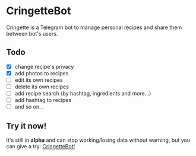 # CringetteBot 

Cringette is a Telegram bot to manage personal recipes and share them between bot's users. 


## Todo
- [x] change recipe's privacy
- [x] add photos to recipes 
- [ ] edit its own recipes
- [ ] delete its own recipes
- [ ] add recipe search (by hashtag, ingredients and more...)
- [ ] add hashtag to recipes
- [ ] and so on... 

## Try it now! 
It's still in **alpha** and can stop working/losing data without warning, but you can give a try: [CringetteBot!](http://t.me/yourrecipesbot) 